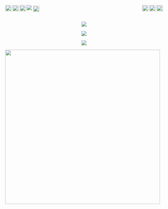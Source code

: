 <img src="https://telegra.ph/file/097dc19ba0881ff528270.jpg" />
<a href="https://www.reddit.com/user">
  <img align="right" alt="HalbertKun Reddit" width="20px" src="https://cdn.jsdelivr.net/npm/simple-icons@v3/icons/reddit.svg" />
</a>
<a href="https://www.youtube.com">
  <img align="right" alt="HalbertKun Youtube Channel" width="20px" src="https://cdn.jsdelivr.net/npm/simple-icons@v3/icons/youtube.svg" />
</a>
<a href="https://pinterest.com">
  <img align="right" alt="HalbertKun Pinterest" width="20px" src="https://cdn.jsdelivr.net/npm/simple-icons@v3/icons/pinterest.svg" />
</a>
<a href="https://t.me/IamYourEnemy">
  <img align="left" alt="HalbertKun Telegram" width="20px" src="https://cdn.jsdelivr.net/npm/simple-icons@v3/icons/telegram.svg" />
</a>
<a href="https://twitter.com">
  <img align="left" alt="HalbertKun Twitter" width="20px" src="https://cdn.jsdelivr.net/npm/simple-icons@v3/icons/twitter.svg" />
</a>
<a href="https://www.instagram.com/hendraputraaaaaa">
  <img align="left" alt="Halbert Instagram" width="20px" src="https://cdn.jsdelivr.net/npm/simple-icons@v3/icons/instagram.svg" />
</a>
<a href="https://www.facebook.com">
  <img align="center" alt="HalbertKun Facebook" width="20px" src="https://cdn.jsdelivr.net/npm/simple-icons@v3/icons/facebook.svg" />
</a>
<br>
<br><p align="center"><a href="https://github.com/HalbertKun"><img src="https://img.shields.io/badge/dynamic/json?logo=github&label=GitHub+Followers&labelColor=282c34&color=181717&query=%24.data.totalSubs&url=https%3A%2F%2Fapi.spencerwoo.com%2Fsubstats%2F%3Fsource%3Dgithub%26queryKey%3Dximfine&longCache=true"></a></p>
<p align="center"><a href="https://github.com/HalbertKun"><img src="https://github-readme-stats.vercel.app/api?username=HalbertKun&show_icons=true&theme=radical"></a></p>
<p align="center"><a href="https://github.com/HalbertKun"><img src="https://github-readme-stats.vercel.app/api/top-langs/?username=HalbertKun&theme=radical&layout=compact"></a></p>
<img src="https://camo.githubusercontent.com/992babdffd8c74a1502de375fbdf7e4d54773242/68747470733a2f2f6d656469612e67697068792e636f6d2f6d656469612f53576f536b4e36447854737a71494b4571762f67697068792e676966" width="495px">
